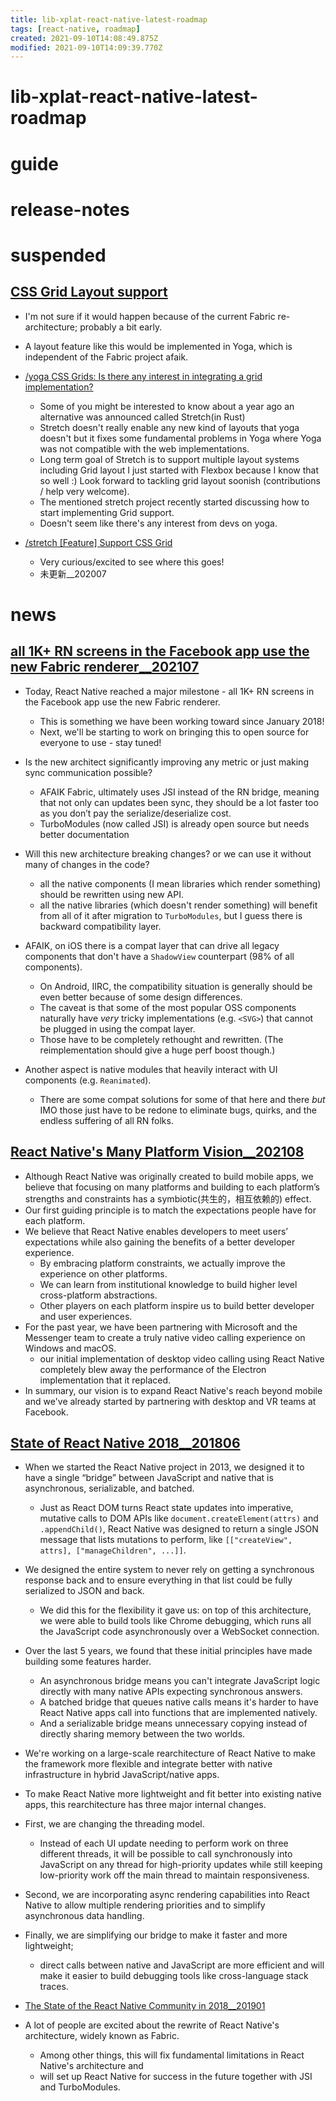 ```yaml
---
title: lib-xplat-react-native-latest-roadmap
tags: [react-native, roadmap]
created: 2021-09-10T14:08:49.875Z
modified: 2021-09-10T14:09:39.770Z
---
```


# lib-xplat-react-native-latest-roadmap

# guide

# release-notes

# suspended

## [CSS Grid Layout support](https://github.com/react-native-community/discussions-and-proposals/issues/90)

- I'm not sure if it would happen because of the current Fabric re-architecture; probably a bit early.
- A layout feature like this would be implemented in Yoga, which is independent of the Fabric project afaik.

- [/yoga CSS Grids: Is there any interest in integrating a grid implementation?](https://github.com/facebook/yoga/issues/867)
  - Some of you might be interested to know about a year ago an alternative was announced called Stretch(in Rust)
  - Stretch doesn't really enable any new kind of layouts that yoga doesn't but it fixes some fundamental problems in Yoga where Yoga was not compatible with the web implementations.
  - Long term goal of Stretch is to support multiple layout systems including Grid layout I just started with Flexbox because I know that so well :) Look forward to tackling grid layout soonish (contributions / help very welcome).
  - The mentioned stretch project recently started discussing how to start implementing Grid support.
  - Doesn't seem like there's any interest from devs on yoga. 

- [/stretch [Feature] Support CSS Grid](https://github.com/vislyhq/stretch/issues/63)
  - Very curious/excited to see where this goes!
  - 未更新__202007
# news

## [all 1K+ RN screens in the Facebook app use the new Fabric renderer__202107](https://twitter.com/joshuaisgross/status/1415099495285608453)

- Today, React Native reached a major milestone - all 1K+ RN screens in the Facebook app use the new Fabric renderer. 
  - This is something we have been working toward since January 2018!
  - Next, we'll be starting to work on bringing this to open source for everyone to use - stay tuned!

- Is the new architect significantly improving any metric or just making sync communication possible?
  - AFAIK Fabric, ultimately uses JSI instead of the RN bridge, meaning that not only can updates been sync, they should be a lot faster too as you don’t pay the serialize/deserialize cost.
  - TurboModules (now called JSI) is already open source but needs better documentation

- Will this new architecture breaking changes? or we can use it without many of changes in the code?
  - all the native components (I mean libraries which render something) should be rewritten using new API.
  - all the native libraries (which doesn't render something) will benefit from all of it after migration to `TurboModules`, but I guess there is backward compatibility layer.
- AFAIK, on iOS there is a compat layer that can drive all legacy components that don't have a `ShadowView` counterpart (98% of all components). 
  - On Android, IIRC, the compatibility situation is generally should be even better because of some design differences.
  - The caveat is that some of the most popular OSS components naturally have *very* tricky implementations (e.g. `<SVG>`) that cannot be plugged in using the compat layer. 
  - Those have to be completely rethought and rewritten. (The reimplementation should give a huge perf boost though.)
- Another aspect is native modules that heavily interact with UI components (e.g. `Reanimated`). 
  - There are some compat solutions for some of that here and there *but* IMO those just have to be redone to eliminate bugs, quirks, and the endless suffering of all RN folks.

## [React Native's Many Platform Vision__202108](https://reactnative.dev/blog/2021/08/26/many-platform-vision)

- Although React Native was originally created to build mobile apps, we believe that focusing on many platforms and building to each platform’s strengths and constraints has a symbiotic(共生的，相互依赖的) effect.
- Our first guiding principle is to match the expectations people have for each platform. 
- We believe that React Native enables developers to meet users’ expectations while also gaining the benefits of a better developer experience. 
  - By embracing platform constraints, we actually improve the experience on other platforms.
  - We can learn from institutional knowledge to build higher level cross-platform abstractions.
  - Other players on each platform inspire us to build better developer and user experiences.
- For the past year, we have been partnering with Microsoft and the Messenger team to create a truly native video calling experience on Windows and macOS. 
  - our initial implementation of desktop video calling using React Native completely blew away the performance of the Electron implementation that it replaced.
- In summary, our vision is to expand React Native's reach beyond mobile and we've already started by partnering with desktop and VR teams at Facebook.

## [State of React Native 2018__201806](https://reactnative.dev/blog/2018/06/14/state-of-react-native-2018)

- When we started the React Native project in 2013, we designed it to have a single “bridge” between JavaScript and native that is asynchronous, serializable, and batched. 
  - Just as React DOM turns React state updates into imperative, mutative calls to DOM APIs like `document.createElement(attrs)` and `.appendChild()`, React Native was designed to return a single JSON message that lists mutations to perform, like `[["createView", attrs], ["manageChildren", ...]]`. 
- We designed the entire system to never rely on getting a synchronous response back and to ensure everything in that list could be fully serialized to JSON and back. 
  - We did this for the flexibility it gave us: on top of this architecture, we were able to build tools like Chrome debugging, which runs all the JavaScript code asynchronously over a WebSocket connection.

- Over the last 5 years, we found that these initial principles have made building some features harder. 
  - An asynchronous bridge means you can't integrate JavaScript logic directly with many native APIs expecting synchronous answers. 
  - A batched bridge that queues native calls means it's harder to have React Native apps call into functions that are implemented natively. 
  - And a serializable bridge means unnecessary copying instead of directly sharing memory between the two worlds. 
- We're working on a large-scale rearchitecture of React Native to make the framework more flexible and integrate better with native infrastructure in hybrid JavaScript/native apps.

- To make React Native more lightweight and fit better into existing native apps, this rearchitecture has three major internal changes. 
- First, we are changing the threading model. 
  - Instead of each UI update needing to perform work on three different threads, it will be possible to call synchronously into JavaScript on any thread for high-priority updates while still keeping low-priority work off the main thread to maintain responsiveness. 
- Second, we are incorporating async rendering capabilities into React Native to allow multiple rendering priorities and to simplify asynchronous data handling. 
- Finally, we are simplifying our bridge to make it faster and more lightweight; 
  - direct calls between native and JavaScript are more efficient and will make it easier to build debugging tools like cross-language stack traces.

- [The State of the React Native Community in 2018__201901](https://reactnative.dev/blog/2019/01/07/state-of-react-native-community)
- A lot of people are excited about the rewrite of React Native's architecture, widely known as Fabric. 
  - Among other things, this will fix fundamental limitations in React Native's architecture and
  - will set up React Native for success in the future together with JSI and TurboModules.
